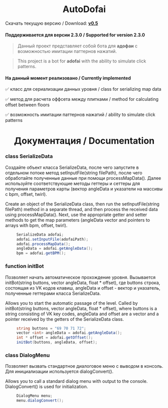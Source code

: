 <h1 align="center"> AutoDofai </h1>

Скачать текущую версию / Download: [__v0.5__](https://github.com/vSEK1RO/AutoDofai/releases/download/v0.5/AutoDofai_v0.5.rar)

#### Поддерживается для версии 2.3.0 / Supported for version 2.3.0

>Данный проект представляет собой бота для __адофаи__ с возможностью имитации паттернов нажатий.

>This project is a bot for __adofai__ with the ability to simulate click patterns.

#### На данный момент реализовано / Currently implemented

:white_check_mark: класс для сериализации данных уровня / class for serializing map data

:white_check_mark: метод для расчета оффсета между плитками / method for calculating offset between floors

:white_check_mark: возможность имитации паттернов нажатий / ability to simulate click patterns

<h1 align="center"> Документация / Documentation </h1>

### class SerializeData

Создайте объект класса SerializeData, после чего запустите в отдельном потоке метод setInputFile(string filePath), после чего обработайте полученные данные при помощи processMapData().
Далее используйте соответствующие методы геттеры и сеттеры для получения параметров карты (вектор angleData и указатели на массивы с bpm, offset, twirl).

Create an object of the SerializeData class, then run the setInputFile(string filePath) method in a separate thread, and then process the received data using processMapData().
Next, use the appropriate getter and setter methods to get the map parameters (angleData vector and pointers to arrays with bpm, offset, twirl).
     
```c#
     SerializeData adofai;
     adofai.setInputFile(adofaiPath);
     adofai.processMapData();
     angleData = adofai.getAngleData();
     bpm = adofai.getBPM();
```

### function initBot

Позволяет начать автоматическое прохождение уровня. Вызывается initBot(string buttons, vector angleData, float * offset), где buttons строка, состоящая из VK кодов клавиш, angleData и offset - вектор и указатель, полученные геттерами класса SerializeData.

Allows you to start the automatic passage of the level. Called by initBot(string buttons, vector angleData, float * offset), where buttons is a string consisting of VK key codes, angleData and offset are a vector and a pointer received by the getters of the SerializeData class.

```c#
     string buttons = "69 70 71 72";
     vector <int> angleData = adofai.getAngleData();
     int * offset = adofai.getOffset();
     initBot(buttons, angleData, offset); 
```

### class DialogMenu

Позволяет вызвать стандартное диалоговое меню с выводом в консоль. Для инициализации используется dialogConvert().

Allows you to call a standard dialog menu with output to the console. DialogConvert() is used for initialization.

```c#
     DialogMenu menu;
     menu.dialogConvert();
```
